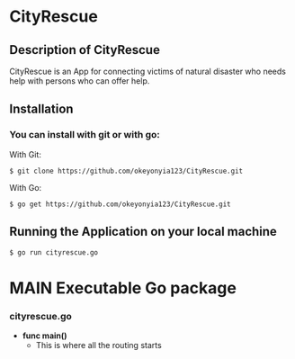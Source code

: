 # CityRescue
## Description of CityRescue
CityRescue is an App for connecting victims of natural disaster who needs help with persons who can offer help.

## Installation

### You can install with git or with go:

With Git:
```
$ git clone https://github.com/okeyonyia123/CityRescue.git
```
With Go:

```
$ go get https://github.com/okeyonyia123/CityRescue.git
```

## Running the Application on your local machine

```
$ go run cityrescue.go
```

# MAIN Executable Go package

### cityrescue.go
  - **func main()**
    - This is where all the routing starts

